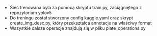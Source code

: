 - Śieć trenowana była za pomocą skryptu train.py, zaciągniętego z repozytorium yolov5
- Do treningu został stworzony config kaggle.yaml oraz skrypt create_img_desc.py, który przekształca annotacje na właściwy format
- Wszystkie dalsze operacje znajdują się w pliku plate_operations.py
